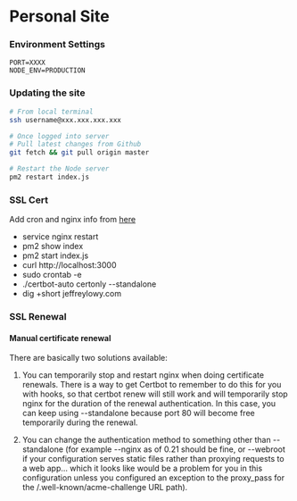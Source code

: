 # Personal Site

### Environment Settings
```
PORT=XXXX
NODE_ENV=PRODUCTION
```

### Updating the site

```bash
# From local terminal
ssh username@xxx.xxx.xxx.xxx

# Once logged into server
# Pull latest changes from Github
git fetch && git pull origin master

# Restart the Node server
pm2 restart index.js
```

### SSL Cert
Add cron and nginx info from [here](https://code.lengstorf.com/deploy-nodejs-ssl-digitalocean/)
- service nginx restart
- pm2 show index
- pm2 start index.js
- curl http://localhost:3000
- sudo crontab -e
- ./certbot-auto certonly --standalone
- dig +short jeffreylowy.com

### SSL Renewal

#### Manual certificate renewal

There are basically two solutions available:

1. You can temporarily stop and restart nginx when doing certificate renewals. There is a way to get Certbot to remember to do this for you with hooks, so that certbot renew will still work and will temporarily stop nginx for the duration of the renewal authentication. In this case, you can keep using --standalone because port 80 will become free temporarily during the renewal.

2. You can change the authentication method to something other than --standalone (for example --nginx as of 0.21 should be fine, or --webroot if your configuration serves static files rather than proxying requests to a web app… which it looks like would be a problem for you in this configuration unless you configured an exception to the proxy_pass for the /.well-known/acme-challenge URL path).


